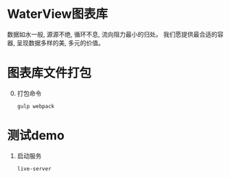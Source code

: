 # WaterView图表库
数据如水一般, 源源不绝, 循环不息, 流向阻力最小的归处。 我们愿提供最合适的容器, 呈现数据多样的美, 多元的价值。


# 图表库文件打包

0. 打包命令
    ```
    gulp webpack
    ```

# 测试demo

1. 启动服务
    ```
    live-server
    ```
